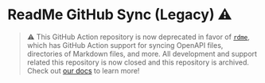 # ReadMe GitHub Sync (Legacy) ⚠️

> ⚠️ This GitHub Action repository is now deprecated in favor of [`rdme`](https://github.com/readmeio/rdme), which has GitHub Action support for syncing OpenAPI files, directories of Markdown files, and more. All development and support related this repository is now closed and this repository is archived. Check out [our docs](https://docs.readme.com/docs/automatically-sync-api-specification-with-github) to learn more!
